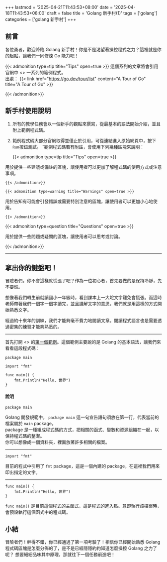 +++
lastmod = '2025-04-21T11:43:53+08:00'
date = '2025-04-18T11:43:53+08:00'
draft = false
title = 'Golang 新手村(1)'
tags = ['golang']
categories = ['golang 新手村']
+++

## 前言
各位勇者，歡迎降臨 Golang 新手村！你是不是渴望著操控程式之力？這裡就是你的起點，讓我們一同修煉 Go 能力吧！

{{< admonition type=tip title="Tips" open=true >}}
這個系列的文章將會引用官網中 <<A Tour of Go>> 一系列的範例程式。  
出處：
{{< link href="https://go.dev/tour/list" content="A Tour of Go" title="A Tour of Go" >}}


{{< /admonition>}}

## 新手村使用說明
1. 所有的教學任務會以一個新手的觀點來撰寫，從最基本的語法開始介紹，並且附上範例程式碼。
2. 範例程式碼大部分官網取得並僅止於引用，可從連結進入原始網頁中，按下`Run`按鈕測試。
ˇ範例程式碼若有附註，會使用下列幾種區塊來說明：

    {{< admonition type=tip title="Tips" open=true >}}
    
用於提供一些建議或備註的區塊，讓使用者可以更加了解程式碼的使用方式或注意事項。
    
    {{< /admonition>}}

    {{< admonition type=warning title="Warnings" open=true >}}

用於告知有可能會引發錯誤或需要特別注意的區塊，讓使用者可以更加小心地使用。

    {{< /admonition>}}

   {{< admonition type=question title="Questions" open=true >}}

用於提供一些問題或疑問的區塊，讓使用者可以思考或討論。

   {{< /admonition>}}

---

## 拿出你的鍵盤吧！
冒險者們，你不會這樣就慌張了吧？作為一位初心者，首先要做的是保持冷靜，先不要慌。

想像著我們轉生前就讀國小一年級時，看到課本上一大坨文字難免會慌張。而這時老師帶著我們一個字一個字讀完，並且講解文字的意思，我們就是用這樣的方式開始熟悉文字。

經過約十來年的訓練，我們才能夠毫不費力地閱讀文章。閱讀程式語言也是需要透過密集的練習才能夠熟悉的。  

---
首先打開 <<A Tour of Go>> 的[第一個範例](https://go.dev/tour/basics/1)。這個範例主要說的是 Golang 的基本語法，讓我們來看看這段程式碼：
```golang
package main

import "fmt"

func main() {
	fmt.Println("Hello, 世界")
}
```
#### 說明
```golang
package main
```
Golang 開發規範中， `package main` 這一句宣告語句須放在第一行，代表當前的檔案屬於 `main` package。  
package 是一種組成程式碼的方式，把相關的函式、變數和資源組織在一起，以保持程式碼的整潔。  
你可以想像成一個資料夾，裡面放著許多相關的檔案。

---

```golang
import "fmt"
```
目前的程式中引用了 `fmt` package，這是一個內建的 package，在這裡我們用來印出指定的文字。

----
```golang
func main() {
	fmt.Println("Hello, 世界")
}
```
`func main()` 是目前這個程式的主函式，這是程式的進入點。意即執行該檔案時，會預設執行這個函式中的程式碼。

## 小結
冒險者們！幹得不錯，你已經通過了第一項考驗了！相信你已經開始熟悉 Golang 程式碼區塊是怎麼分佈的了，是不是已經隱隱約約知道怎麼操控 Golang 之力了呢？
想要細細品味其中原理，那就往下一個任務前進吧！

